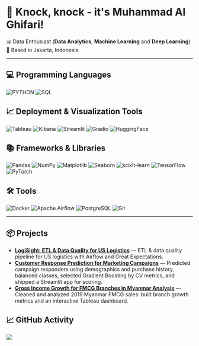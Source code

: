 # 🚪 Knock, knock - it's **Muhammad Al Ghifari**!

📊 Data Enthusiast (**Data Analytics**, **Machine Learning** and **Deep Learning**)  
📍 Based in Jakarta, Indonesia

---

## 💻 Programming Languages
![PYTHON](https://img.shields.io/badge/PYTHON-3776AB?style=for-the-badge&logo=python&logoColor=white&logoWidth=14)
![SQL](https://img.shields.io/badge/SQL-025E8C?style=for-the-badge&logo=postgresql&logoColor=white&logoWidth=14)

## 📈 Deployment & Visualization Tools
![Tableau](https://img.shields.io/badge/Tableau-E97627?style=for-the-badge&logo=tableau&logoColor=white&logoWidth=14)
![Kibana](https://img.shields.io/badge/Kibana-005571?style=for-the-badge&logo=kibana&logoColor=white&logoWidth=14)
![Streamlit](https://img.shields.io/badge/Streamlit-FF4B4B?style=for-the-badge&logo=streamlit&logoColor=white&logoWidth=14)
![Gradio](https://img.shields.io/badge/Gradio-20B57F?style=for-the-badge&logo=gradio&logoColor=white&logoWidth=14)
![HuggingFace](https://img.shields.io/badge/HuggingFace-FFD21E?style=for-the-badge&logo=huggingface&logoColor=black&logoWidth=14)

## 📚 Frameworks & Libraries
![Pandas](https://img.shields.io/badge/Pandas-150458?style=for-the-badge&logo=pandas&logoColor=white&logoWidth=14)
![NumPy](https://img.shields.io/badge/NumPy-013243?style=for-the-badge&logo=numpy&logoColor=white&logoWidth=14)
![Matplotlib](https://img.shields.io/badge/Matplotlib-11557C?style=for-the-badge&logo=plotly&logoColor=white&logoWidth=14)
![Seaborn](https://img.shields.io/badge/Seaborn-4C8CBF?style=for-the-badge&logo=python&logoColor=white&logoWidth=14)
![scikit-learn](https://img.shields.io/badge/scikit--learn-F7931E?style=for-the-badge&logo=scikitlearn&logoColor=white&logoWidth=14)
![TensorFlow](https://img.shields.io/badge/TensorFlow-FF6F00?style=for-the-badge&logo=tensorflow&logoColor=white&logoWidth=14)
![PyTorch](https://img.shields.io/badge/PyTorch-EE4C2C?style=for-the-badge&logo=pytorch&logoColor=white&logoWidth=14)

## 🛠️ Tools
![Docker](https://img.shields.io/badge/Docker-2496ED?style=for-the-badge&logo=docker&logoColor=white&logoWidth=14)
![Apache Airflow](https://img.shields.io/badge/Apache%20Airflow-017CEE?style=for-the-badge&logo=apacheairflow&logoColor=white&logoWidth=14)
![PostgreSQL](https://img.shields.io/badge/PostgreSQL-336791?style=for-the-badge&logo=postgresql&logoColor=white&logoWidth=14)
![Git](https://img.shields.io/badge/Git-F05032?style=for-the-badge&logo=git&logoColor=white&logoWidth=14)

---

## 📦 Projects

- [**LogiSight: ETL & Data Quality for US Logistics**](https://github.com/alghfrimh/ETL-Data-Quality-for-US-Logistics) — ETL & data quality pipeline for US logistics with Airflow and Great Expectations.
- [**Customer Response Prediction for Marketing Campaigns**](https://github.com/alghfrimh/Customer-Response-Prediction-for-Marketing-Campaigns) — Predicted campaign responders using demographics and purchase history, balanced classes, selected Gradient Boosting by CV metrics, and shipped a Streamlit app for scoring.
- [**Gross Income Growth for FMCG Branches in Myanmar Analysis**](https://github.com/alghfrimh/Gross-Income-Growth-for-FMCG-Branches-in-Myanmar-Analysis) — Cleaned and analyzed 2019 Myanmar FMCG sales: built branch growth metrics and an interactive Tableau dashboard.

## 📈 GitHub Activity
![](http://github-profile-summary-cards.vercel.app/api/cards/profile-details?username=alghfrimh&theme=default)
